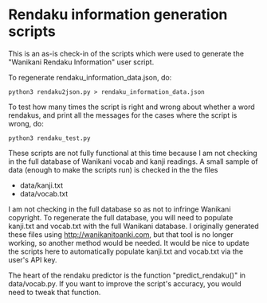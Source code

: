 # Rendaku information generation scripts

This is an as-is check-in of the scripts which were used to generate
the "Wanikani Rendaku Information" user script.

To regenerate rendaku_information_data.json, do:
       
```
python3 rendaku2json.py > rendaku_information_data.json
```

To test how many times the script is right and wrong about whether a
word rendakus, and print all the messages for the cases where the
script is wrong, do:

```
python3 rendaku_test.py        
```

These scripts are not fully functional at this time because I am not
checking in the full database of Wanikani vocab and kanji readings. A
small sample of data (enough to make the scripts run) is checked in
the the files

* data/kanji.txt
* data/vocab.txt

I am not checking in the full database so as not to infringe Wanikani
copyright. To regenerate the full database, you will need to populate
kanji.txt and vocab.txt with the full Wanikani database. I
originally generated these files using
http://wanikanitoanki.com, but that tool is no longer working, so
another method would be needed. It would be nice to update the
scripts here to automatically populate kanji.txt and vocab.txt via the
user's API key.

The heart of the rendaku predictor is the function "predict_rendaku()"
in data/vocab.py. If you want to improve the script's accuracy, you
would need to tweak that function.

          

        
        

     